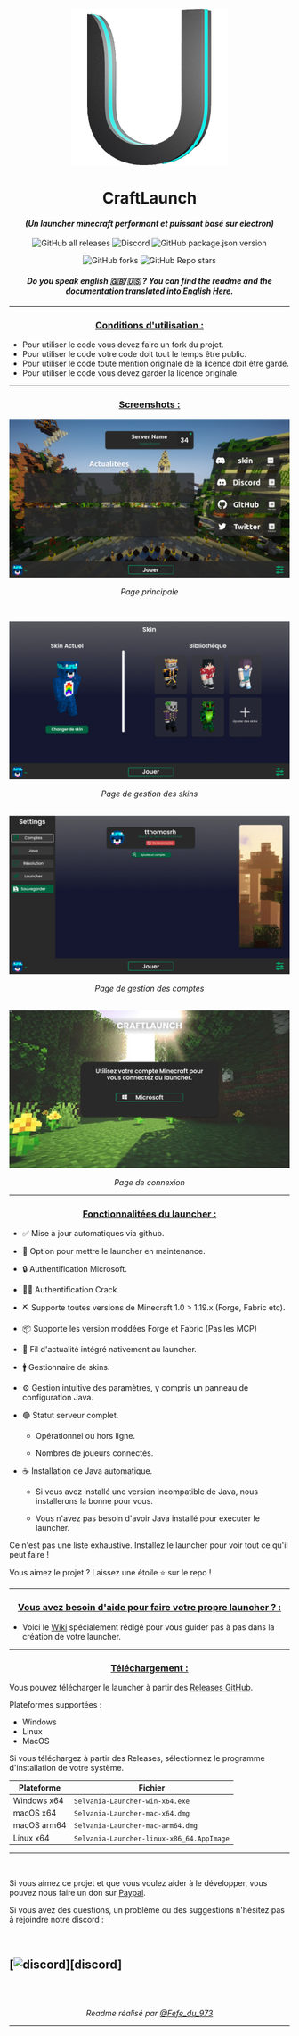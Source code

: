 <p align="center"><img src="../src/assets/images/icon.png" alt="icon-launcher"></p>

<h1 align="center">CraftLaunch</h1>

#### [<p align="center">]() *(Un launcher minecraft performant et puissant basé sur electron)*
[<p align="center">]()
![GitHub all releases](https://img.shields.io/github/downloads/luuxis/Selvania-Launcher/total?style=for-the-badge)
![Discord](https://img.shields.io/discord/819729377650278420?style=for-the-badge)
![GitHub package.json version](https://img.shields.io/github/package-json/v/luuxis/Selvania-Launcher?style=for-the-badge)
[<p align="center">]()
![GitHub forks](https://img.shields.io/github/forks/luuxis/Selvania-Launcher?style=for-the-badge)
![GitHub Repo stars](https://img.shields.io/github/stars/luuxis/Selvania-Launcher?style=for-the-badge)

#### *<p align="center">Do you speak english 🇬🇧/🇺🇸 ? You can find the readme and the documentation translated into English [Here](/README_EN-US.md).</p>*

---
### **<ins><p align="center">Conditions d'utilisation :</p>**
- Pour utiliser le code vous devez faire un fork du projet.
- Pour utiliser le code votre code doit tout le temps être public.
- Pour utiliser le code toute mention originale de la licence doit être gardé.
- Pour utiliser le code vous devez garder la licence originale.

---

### **<ins><p align="center">Screenshots :</p>**

<img src="images/3.png" alt="screenshot3"><p align="center"> *Page principale*

&nbsp;

<img src="images/4.png" alt="screenshot4"><p align="center"> *Page de gestion des skins*

&nbsp;
<img src="images/5.png" alt="screenshot5"><p align="center"> *Page de gestion des comptes*

&nbsp;
<img src="images/1.png" alt="screenshot8"><p align="center"> *Page de connexion*

---

### **<ins><p align="center">Fonctionnalitées du launcher :</p>**

- ✅ Mise à jour automatiques via github.

- 🔴 Option pour mettre le launcher en maintenance.

- 🔒 Authentification Microsoft.

- 🏴‍☠️ Authentification Crack.

- ⛏️ Supporte toutes versions de Minecraft 1.0 > 1.19.x (Forge, Fabric etc).

- 📦 Supporte les version moddées Forge et Fabric (Pas les MCP)
 
- 📰 Fil d'actualité intégré nativement au launcher.

- 🚹 Gestionnaire de skins.

- ⚙️ Gestion intuitive des paramètres, y compris un panneau de configuration Java.

- 🟢 Statut serveur complet.

    - Opérationnel ou hors ligne.
    
    - Nombres de joueurs connectés.

- ☕ Installation de Java automatique.

    - Si vous avez installé une version incompatible de Java, nous installerons la bonne pour vous.
    
    - Vous n'avez pas besoin d'avoir Java installé pour exécuter le launcher.

Ce n'est pas une liste exhaustive. Installez le launcher pour voir tout ce qu'il peut faire !

Vous aimez le projet ? Laissez une étoile ⭐ sur le repo !

---

### **<ins><p align="center">Vous avez besoin d'aide pour faire votre propre launcher ? :</p>**

- Voici le [Wiki](./wiki.md) spécialement rédigé pour vous guider pas à pas dans la création de votre launcher.

---
### **<ins><p align="center">Téléchargement :</p>**

Vous pouvez télécharger le launcher à partir des [Releases GitHub](https://github.com/luuxis/Selvania-Launcher/releases).

Plateformes supportées :

- Windows 
- Linux
- MacOS

Si vous téléchargez à partir des Releases, sélectionnez le programme d'installation de votre système.

 Plateforme | Fichier |
| -------- | ---- |
| Windows x64 | `Selvania-Launcher-win-x64.exe ` |
| macOS x64 | `Selvania-Launcher-mac-x64.dmg` |
| macOS arm64 | `Selvania-Launcher-mac-arm64.dmg` |
| Linux x64 | `Selvania-Launcher-linux-x86_64.AppImage` |

---

<br>

Si vous aimez ce projet et que vous voulez aider à le développer, vous pouvez nous faire un don sur [Paypal](https://www.paypal.me/luuxiss).

Si vous avez des questions, un problème ou des suggestions n'hésitez pas à rejoindre notre discord :

<br>
 
 
[![discord]([https://discordapp.com/api/guilds/211524927831015424/embed.png?style=banner3](https://discordapp.com/api/guilds/819729377650278420/embed.png?style=bannhttps://discordapp.com/api/guilds/819729377650278420/embed.png?style=banner2er2))][discord]
---
<br>
<br>

[<p align="center">]() *Readme réalisé par [@Fefe_du_973](https://github.com/Fefedu973)*  </p>
 
 

---

[discord]: http://discord.luuxis.fr 'Discord'


